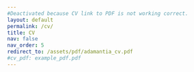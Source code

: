 ```yaml
---
#Deactivated because CV link to PDF is not working correct.
layout: default
permalink: /cv/
title: CV
nav: false
nav_order: 5
redirect_to: /assets/pdf/adamantia_cv.pdf
#cv_pdf: example_pdf.pdf
---
```

